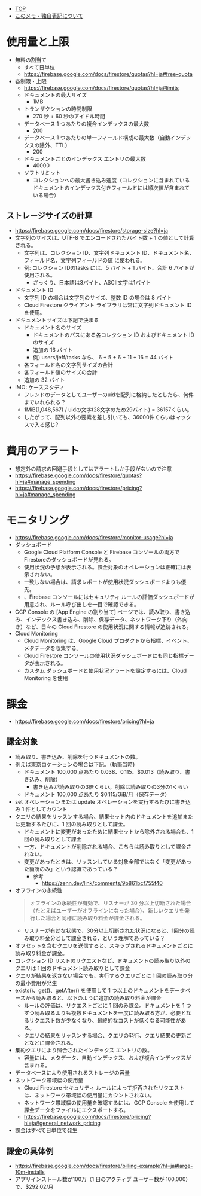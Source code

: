 - [TOP](./README.md)
- [このメモ・独自表記について](../README.md)

# 使用量と上限
* 無料の割当て
    * すべて日単位
    * https://firebase.google.com/docs/firestore/quotas?hl=ja#free-quota
* 各制限・上限
    * https://firebase.google.com/docs/firestore/quotas?hl=ja#limits
    * ドキュメントの最大サイズ
        * 1MB
    * トランザクションの時間制限
        * 270 秒 + 60 秒のアイドル時間
    * データベース 1 つあたりの複合インデックスの最大数
        * 200
    * データベース 1 つあたりの単一フィールド構成の最大数（自動インデックスの除外、TTL）
        * 200
    * ドキュメントごとのインデックス エントリの最大数
        * 40000
    * ソフトリミット
        * コレクションへの最大書き込み速度（コレクションに含まれているドキュメントのインデックス付きフィールドには順次値が含まれている場合）
## ストレージサイズの計算
* https://firebase.google.com/docs/firestore/storage-size?hl=ja
* 文字列のサイズは、UTF-8 でエンコードされたバイト数 + 1 の値として計算される。
    * 文字列は、コレクション ID、文字列ドキュメント ID、ドキュメント名、フィールド名、文字列フィールドの値 に使われる。
    * 例: コレクション IDのtasks には、5 バイト + 1 バイト、合計 6 バイトが使用される。
        * ざっくり、日本語は3バイト、ASCII文字は1バイト
* ドキュメント ID 
    * 文字列 ID の場合は文字列のサイズ、整数 ID の場合は 8 バイト
    * Cloud Firestore クライアント ライブラリは常に文字列ドキュメント ID を使用。
* ドキュメントサイズは下記で決まる
    * ドキュメント名のサイズ
        * ドキュメントのパスにある各コレクション ID およびドキュメント ID のサイズ
        * 追加の 16 バイト
        * 例) users/jeff/tasks なら、 6 + 5 + 6 + 11 + 16 = 44 バイト
    * 各フィールド名の文字列サイズの合計
    * 各フィールド値のサイズの合計
    * 追加の 32 バイト
* IMO: ケーススタディ
    * フレンドのデータとしてユーザーのuidを配列に格納したとしたら、何件までいれられる？
    * 1MiB(1,048,567) /  uidの文字(28文字のため29バイト) = 36157くらい。
    * したがって、配列以外の要素を差し引いても、36000件くらいはマックスで入る感じ?



# 費用のアラート
* 想定外の請求の回避手段としてはアラートしか手段がないので注意
* https://firebase.google.com/docs/firestore/quotas?hl=ja#manage_spending
* https://firebase.google.com/docs/firestore/pricing?hl=ja#manage_spending

# モニタリング
* https://firebase.google.com/docs/firestore/monitor-usage?hl=ja
* ダッシュボード
    * Google Cloud Platform Console と Firebase コンソールの両方でFirestoreのダッシュボードが見れる。
    * 使用状況の予想が表示される。課金対象のオペレーションは正確には表示されない。
    * 一致しない場合は、請求レポートが使用状況ダッシュボードよりも優先。
    * 、Firebase コンソールにはセキュリティ ルールの評価ダッシュボードが用意され、ルール呼び出しを一目で確認できる。
* GCP Console の [App Engine の割り当て] ページでは、読み取り、書き込み、インデックス書き込み、削除、保存データ、ネットワーク下り（外向き）など、日々の Cloud Firestore の使用状況に関する情報が追跡される。
* Cloud Monitoring
    * Cloud Monitoring は、Google Cloud プロダクトから指標、イベント、メタデータを収集する。
    * Cloud Firestore コンソールの使用状況ダッシュボードにも同じ指標データが表示される。
    * カスタム ダッシュボードと使用状況アラートを設定するには、Cloud Monitoring を使用

# 課金
* https://firebase.google.com/docs/firestore/pricing?hl=ja
## 課金対象
* 読み取り、書き込み、削除を行うドキュメントの数。
* 例えば東京ロケーションの場合は下記。（執筆当時)
    * ドキュメント 100,000 点あたり $0.038、$0.115、$0.013（読み取り、書き込み、削除）
        * 書き込みが読み取りの3倍くらい。削除は読み取りの3分の1くらい
    * ドキュメント 100,000 点あたり $0.115/GiB/月（保存データ）
* set オペレーションまたは update オペレーションを実行するたびに書き込み 1 件としてカウント
* クエリの結果をリッスンする場合、結果セット内のドキュメントを追加または更新するたびに、1 回の読み取りとして課金。
    * ドキュメントに変更があったために結果セットから除外される場合も、1 回の読み取りとして課金
    * 一方、ドキュメントが削除される場合、こちらは読み取りとして課金されない。
    * 変更があったときは、リッスンしている対象全部ではなく「変更があった箇所のみ」という認識であっている？
        * 参考
            * https://zenn.dev/link/comments/9b861bcf755f40
* オフラインの永続性
    >オフラインの永続性が有効で、リスナーが 30 分以上切断された場合（たとえばユーザーがオフラインになった場合）、新しいクエリを発行した場合と同様に読み取り料金が課金される。
    * リスナーが有効な状態で、30分以上切断された状況になると、1回分の読み取り料金分として課金される、という理解であっている？
* オフセットを含むクエリを送信すると、スキップされるドキュメントごとに読み取り料金が課金。
* コレクション ID リストのリクエストなど、ドキュメントの読み取り以外のクエリは 1 回のドキュメント読み取りとして課金
* クエリが結果を返さない場合でも、実行するクエリごとに 1 回の読み取り分の最小費用が発生
* exists()、get()、getAfter() を使用して 1 つ以上のドキュメントをデータベースから読み取ると、以下のように追加の読み取り料金が課金
    * ルールの評価は、リクエストごとに 1 回のみ課金。ドキュメントを 1 つずつ読み取るよりも複数ドキュメントを一度に読み取る方が、必要となるリクエスト数が少なくなり、最終的なコストが低くなる可能性がある。
    * クエリの結果をリッスンする場合、クエリの発行、クエリ結果の更新ごとなどに課金される。
* 集約クエリにより照合されたインデックス エントリの数。
    * 容量には、メタデータ、自動インデックス、および複合インデックスが含まれる。
* データベースにより使用されるストレージの容量
* ネットワーク帯域幅の使用量
    * Cloud Firestore セキュリティ ルールによって拒否されたリクエストは、ネットワーク帯域幅の使用量にカウントされない。
    * ネットワーク帯域幅の使用量を確認するには、GCP Console を使用して課金データをファイルにエクスポートする。
    * https://firebase.google.com/docs/firestore/pricing?hl=ja#general_network_pricing
* 課金はすべて日単位で発生
## 課金の具体例
* https://firebase.google.com/docs/firestore/billing-example?hl=ja#large-10m-installs
* アプリインストール数が100万（1 日のアクティブ ユーザー数が 100,000）で、$292.02/月

